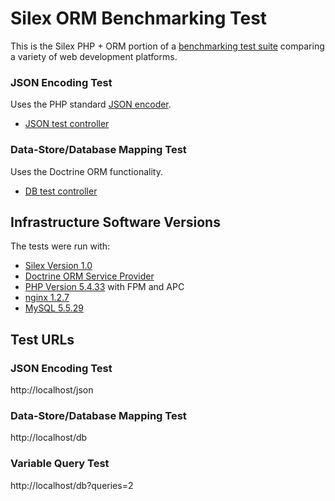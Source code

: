 # Silex ORM Benchmarking Test

This is the Silex PHP + ORM portion of a [benchmarking test suite](../) comparing a variety of web development platforms.

### JSON Encoding Test
Uses the PHP standard [JSON encoder](http://www.php.net/manual/en/function.json-encode.php).

* [JSON test controller](web/index.php)


### Data-Store/Database Mapping Test
Uses the Doctrine ORM functionality.

* [DB test controller](web/index.php)


## Infrastructure Software Versions
The tests were run with:

* [Silex Version 1.0](http://silex.sensiolabs.org/)
* [Doctrine ORM Service Provider](https://github.com/dflydev/dflydev-doctrine-orm-service-provider)
* [PHP Version 5.4.33](http://www.php.net/) with FPM and APC
* [nginx 1.2.7](http://nginx.org/)
* [MySQL 5.5.29](https://dev.mysql.com/)

## Test URLs
### JSON Encoding Test

http://localhost/json

### Data-Store/Database Mapping Test

http://localhost/db

### Variable Query Test

http://localhost/db?queries=2
